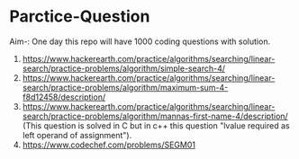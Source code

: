 # Parctice-Question
Aim-: One day this repo will have 1000 coding questions with solution.
1. https://www.hackerearth.com/practice/algorithms/searching/linear-search/practice-problems/algorithm/simple-search-4/
2. https://www.hackerearth.com/practice/algorithms/searching/linear-search/practice-problems/algorithm/maximum-sum-4-f8d12458/description/
3. https://www.hackerearth.com/practice/algorithms/searching/linear-search/practice-problems/algorithm/mannas-first-name-4/description/ (This question is solved in C but in c++ this question "lvalue required as left operand of assignment").
4. https://www.codechef.com/problems/SEGM01
